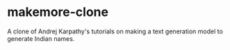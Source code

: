 # makemore-clone
A clone of Andrej Karpathy's tutorials on making a text generation model to generate Indian names.
